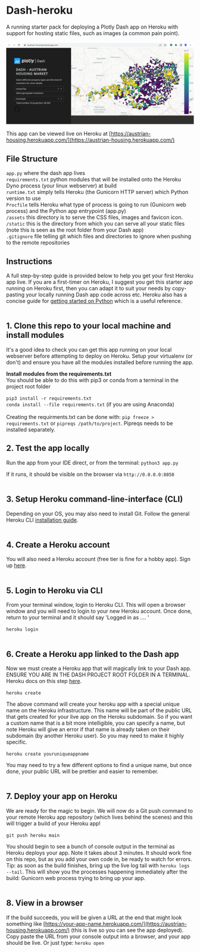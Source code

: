 # Dash-heroku
A running starter pack for deploying a Plotly Dash app on Heroku with support for hosting static files, such as images (a common pain point).<br><br>
<img src="img/dash-app-screenshot.PNG" alt="Deployed dash app" width="1200"/>

This app can be viewed live on Heroku at [https://austrian-housing.herokuapp.com/](https://austrian-housing.herokuapp.com/)

## File Structure

`app.py` where the dash app lives <br>
`requirements.txt` python modules that will be installed onto the Heroku Dyno process (your linux webserver) at build <br>
`runtime.txt` simply tells Heroku (the Gunicorn HTTP server) which Python version to use <br>
`Procfile` tells Heroku what type of process is going to run (Gunicorn web process) and the Python app entrypoint (app.py) <br>
`/assets` this directory is to serve the CSS files, images and favicon icon. <br>
`/static` this is the directory from which you can serve all your static files (note this is seen as the root folder from your Dash app) <br>
`.gitignore` file telling git which files and directories to ignore when pushing to the remote repositories <br>

## Instructions

A full step-by-step guide is provided below to help you get your first Heroku app live. 
If you are a first-timer on Heroku, I suggest you get this starter app running on Heroku first, then you can adapt it to suit your needs by copy-pasting your locally running Dash app code across etc. 
Heroku also has a concise guide for [getting started on Python](https://devcenter.heroku.com/articles/getting-started-with-python) which is a useful reference.
<br><br>

## 1. Clone this repo to your local machine and install modules

It's a good idea to check you can get this app running on your local webserver before attempting to deploy on Heroku.
Setup your virtualenv (or don't) and ensure you have all the modules installed before running the app. 

**Install modules from the requirements.txt** <br>
You should be able to do this with pip3 or conda from a terminal in the project root folder

`pip3 install -r requirements.txt` <br>
`conda install --file requirements.txt` (if you are using Anaconda)
<br><br>
Creating the requirments.txt can be done with:
`pip freeze > requirements.txt` or 
`pipreqs /path/to/project`. Pipreqs needs to be installed separately. 


## 2. Test the app locally

Run the app from your IDE direct, or from the terminal: `python3 app.py`

If it runs, it should be visible on the browser via `http://0.0.0.0:8050`
<br><br>

## 3. Setup Heroku command-line-interface (CLI)

Depending on your OS, you may also need to install Git. Follow the general Heroku CLI [installation guide](https://devcenter.heroku.com/articles/heroku-cli). 
<br><br>

## 4. Create a Heroku account

You will also need a Heroku account (free tier is fine for a hobby app). Sign up [here](https://signup.heroku.com/login).
<br><br>

## 5. Login to Heroku via CLI

From your terminal window, login to Heroku CLI. This will open a browser window and you will need to login to your new Heroku account. 
Once done, return to your terminal and it should say 'Logged in as .... '

`heroku login`
<br><br>

## 6. Create a Heroku app linked to the Dash app

Now we must create a Heroku app that will magically link to your Dash app. ENSURE YOU ARE IN THE DASH PROJECT ROOT FOLDER IN A TERMINAL. Heroku docs on this step [here](https://devcenter.heroku.com/articles/getting-started-with-python#deploy-the-app).

`heroku create`

The above command will create your heroku app with a special unique name on the Heroku infrastructure. This name will be part of the public URL that gets created for your live app on the Heroku subdomain. So if you want a custom name that is a bit more intelligible, you can specify a name, but note Heroku will give an error if that name is already taken on their subdomain (by another Heroku user). So you may need to make it highly specific. 

`heroku create youruniqueappname`

You may need to try a few different options to find a unique name, but once done, your public URL will be prettier and easier to remember.
<br><br>

## 7. Deploy your app on Heroku

We are ready for the magic to begin. We will now do a Git push command to your remote Heroku app repository (which lives behind the scenes) and this will trigger a build of your Heroku app! 

`git push heroku main`

You should begin to see a bunch of console output in the terminal as Heroku deploys your app. Note it takes about 3 minutes. It should work fine on this repo, but as you add your own code in, be ready to watch for errors. Tip: as soon as the build finishes, bring up the live log tail with `heroku logs --tail`. This will show you the processes happening immediately after the build: Gunicorn web process trying to bring up your app.
<br><br> 

## 8. View in a browser

If the build succeeds, you will be given a URL at the end that might look something like [https://your-app-name.herokuapp.com/](https://austrian-housing.herokuapp.com/) (this is live so you can see the app deployed). 
Copy paste the URL from your console output into a browser, and your app should be live. Or just type: `heroku open`
<br><br>